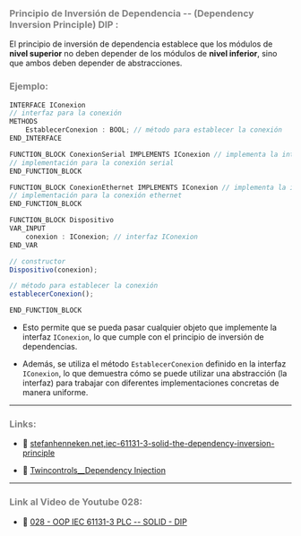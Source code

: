 ### <span style="color:grey"> Principio de Inversión de Dependencia -- (Dependency Inversion Principle) DIP :</span>

El principio de inversión de dependencia establece que los módulos de **nivel superior** no deben depender de los módulos de **nivel inferior**, sino que ambos deben depender de abstracciones.

### <span style="color:grey">Ejemplo:</span>

```javascript
INTERFACE IConexion
// interfaz para la conexión
METHODS
    EstablecerConexion : BOOL; // método para establecer la conexión
END_INTERFACE

FUNCTION_BLOCK ConexionSerial IMPLEMENTS IConexion // implementa la interfaz IConexion
// implementación para la conexión serial
END_FUNCTION_BLOCK

FUNCTION_BLOCK ConexionEthernet IMPLEMENTS IConexion // implementa la interfaz IConexion
// implementación para la conexión ethernet
END_FUNCTION_BLOCK

FUNCTION_BLOCK Dispositivo
VAR_INPUT
    conexion : IConexion; // interfaz IConexion
END_VAR

// constructor
Dispositivo(conexion);

// método para establecer la conexión
establecerConexion();

END_FUNCTION_BLOCK
```

- Esto permite que se pueda pasar cualquier objeto que implemente la interfaz `IConexion`, lo que cumple con el principio de inversión de dependencias.

- Además, se utiliza el método `EstablecerConexion` definido en la interfaz `IConexion`, lo que demuestra cómo se puede utilizar una abstracción (la interfaz) para trabajar con diferentes implementaciones concretas de manera uniforme.

***
### <span style="color:grey">Links:</span>
- 🔗 [stefanhenneken.net,iec-61131-3-solid-the-dependency-inversion-principle](https://stefanhenneken.net/2022/02/09/iec-61131-3-solid-the-dependency-inversion-principle/)

- 🔗 [Twincontrols__Dependency Injection](https://www.twincontrols.com/community/twincat-knowledgebase/dependency-injection-in-twincat/#post-351)
***
### <span style="color:grey">Link al Video de Youtube 028:</span>
- 🔗 [028 - OOP IEC 61131-3 PLC -- SOLID - DIP]()